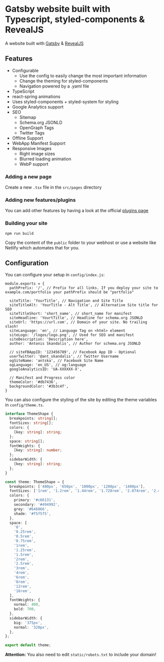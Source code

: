 # Gatsby website built with Typescript, styled-components & RevealJS

A website built with [Gatsby](https://www.gatsbyjs.org/) & [RevealJS](https://revealjs.com/)

## Features

- Configurable
  - Use the config to easily change the most important information
  - Change the theming for styled-components
  - Navigation powered by a .yaml file
- TypeScript
- react-spring animations
- Uses styled-components + styled-system for styling
- Google Analytics support
- SEO
  - Sitemap
  - Schema.org JSONLD
  - OpenGraph Tags
  - Twitter Tags
- Offline Support
- WebApp Manifest Support
- Responsive Images
  - Right image sizes
  - Blurred loading animation
  - WebP support

### Adding a new page

Create a new `.tsx` file in the `src/pages` directory

### Adding new features/plugins

You can add other features by having a look at the official [plugins page](https://www.gatsbyjs.org/docs/plugins/)

### Building your site

```
npm run build
```

Copy the content of the `public` folder to your webhost or use a website like Netlify which automates that for you.

## Configuration

You can configure your setup in `config/index.js`:

```JS
module.exports = {
  pathPrefix: '/', // Prefix for all links. If you deploy your site to example.com/portfolio your pathPrefix should be "portfolio"

  siteTitle: 'YourTitle', // Navigation and Site Title
  siteTitleAlt: 'YourTitle - Alt Title', // Alternative Site title for SEO
  siteTitleShort: 'short_name', // short_name for manifest
  siteHeadline: 'YourtTitle', // Headline for schema.org JSONLD
  siteUrl: 'https://url.com', // Domain of your site. No trailing slash!
  siteLanguage: 'en', // Language Tag on <html> element
  siteLogo: '/logos/logo.png', // Used for SEO and manifest
  siteDescription: 'Description here',
  author: 'Antonis Skandalis', // Author for schema.org JSONLD

  // siteFBAppID: '123456789', // Facebook App ID - Optional
  userTwitter: '@ant_skandalis', // Twitter Username
  ogSiteName: 'antska', // Facebook Site Name
  ogLanguage: 'en_US', // og:language
  googleAnalyticsID: 'UA-XXXXXX-X',

  // Manifest and Progress color
  themeColor: '#db7436',
  backgroundColor: '#3b3c4f',
}
```

You can also configure the styling of the site by editing the theme variables in `config/theme.ts`.

```typescript
interface ThemeShape {
  breakpoints: string[];
  fontSizes: string[];
  colors: {
    [key: string]: string;
  };
  space: string[];
  fontWeights: {
    [key: string]: number;
  };
  sidebarWidth: {
    [key: string]: string;
  };
}

const theme: ThemeShape = {
  breakpoints: ['480px', '650px', '1000px', '1200px', '1400px'],
  fontSizes: ['1rem', '1.2rem', '1.44rem', '1.728rem', '2.074rem', '2.488rem'],
  colors: {
    primary: '#c66131',
    secondary: '#494992',
    grey: '#646066',
    shade: '#f5f5f5',
  },
  space: [
    '0',
    '0.25rem',
    '0.5rem',
    '0.75rem',
    '1rem',
    '1.25rem',
    '1.5rem',
    '2rem',
    '2.5rem',
    '3rem',
    '4rem',
    '6rem',
    '8rem',
    '12rem',
    '16rem',
  ],
  fontWeights: {
    normal: 400,
    bold: 700,
  },
  sidebarWidth: {
    big: '375px',
    normal: '320px',
  },
};

export default theme;
```

**Attention:** You also need to edit `static/robots.txt` to include your domain!

